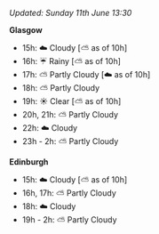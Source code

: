 *Updated: Sunday 11th June 13:30*

**Glasgow**

* 15h: :cloud: Cloudy [:partly_sunny: as of 10h]
* 16h: :umbrella: Rainy [:partly_sunny: as of 10h]
* 17h: :partly_sunny: Partly Cloudy [:cloud: as of 10h]
* 18h: :partly_sunny: Partly Cloudy
* 19h: :sunny: Clear [:partly_sunny: as of 10h]
* 20h, 21h: :partly_sunny: Partly Cloudy
* 22h: :cloud: Cloudy
* 23h - 2h: :partly_sunny: Partly Cloudy

**Edinburgh**

* 15h: :cloud: Cloudy [:partly_sunny: as of 10h]
* 16h, 17h: :partly_sunny: Partly Cloudy
* 18h: :cloud: Cloudy
* 19h - 2h: :partly_sunny: Partly Cloudy
